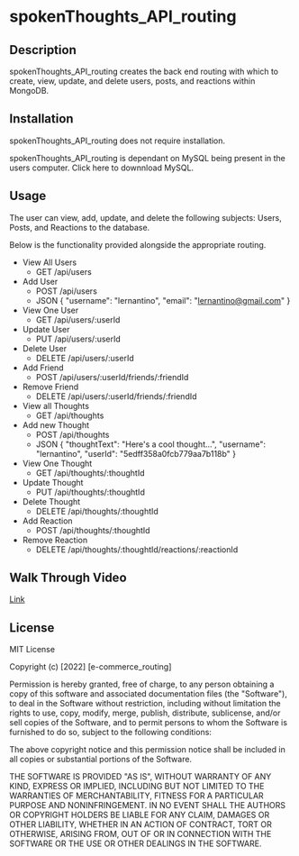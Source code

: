 # spokenThoughts_API_routing

## Description
spokenThoughts_API_routing creates the back end routing with which to create, view, update, and delete users, posts, and reactions within MongoDB.

## Installation
spokenThoughts_API_routing does not require installation.

spokenThoughts_API_routing is dependant on MySQL being present in the users computer. Click here to downnload MySQL.

## Usage
The user can view, add, update, and delete the following subjects: Users, Posts, and Reactions to the database.

Below is the functionality provided alongside the appropriate routing.

- View All Users
  - GET /api/users
- Add User
  - POST /api/users
  - JSON
    {
        "username": "lernantino",
        "email": "lernantino@gmail.com"
    }
- View One User
  - GET /api/users/:userId
- Update User
  - PUT /api/users/:userId
- Delete User
  - DELETE /api/users/:userId
- Add Friend
  - POST /api/users/:userId/friends/:friendId
- Remove Friend
  - DELETE /api/users/:userId/friends/:friendId
- View all Thoughts
  - GET /api/thoughts
- Add new Thought
  - POST /api/thoughts
  - JSON
    {
        "thoughtText": "Here's a cool thought...",
        "username": "lernantino",
        "userId": "5edff358a0fcb779aa7b118b"
    }
- View One Thought
  - GET /api/thoughts/:thoughtId
- Update Thought
  - PUT /api/thoughts/:thoughtId
- Delete Thought
  - DELETE /api/thoughts/:thoughtId
- Add Reaction
  - POST /api/thoughts/:thoughtId
- Remove Reaction
  - DELETE /api/thoughts/:thoughtId/reactions/:reactionId
  

## Walk Through Video
[Link](https://drive.google.com/file/d/1gePNrytEkB3WeAXjTMFP7r-CT8pC8Twm/view)

## License
MIT License

Copyright (c) [2022] [e-commerce_routing]

Permission is hereby granted, free of charge, to any person obtaining a copy of this software and associated documentation files (the "Software"), to deal in the Software without restriction, including without limitation the rights to use, copy, modify, merge, publish, distribute, sublicense, and/or sell copies of the Software, and to permit persons to whom the Software is furnished to do so, subject to the following conditions:

The above copyright notice and this permission notice shall be included in all copies or substantial portions of the Software.

THE SOFTWARE IS PROVIDED "AS IS", WITHOUT WARRANTY OF ANY KIND, EXPRESS OR IMPLIED, INCLUDING BUT NOT LIMITED TO THE WARRANTIES OF MERCHANTABILITY, FITNESS FOR A PARTICULAR PURPOSE AND NONINFRINGEMENT. IN NO EVENT SHALL THE AUTHORS OR COPYRIGHT HOLDERS BE LIABLE FOR ANY CLAIM, DAMAGES OR OTHER LIABILITY, WHETHER IN AN ACTION OF CONTRACT, TORT OR OTHERWISE, ARISING FROM, OUT OF OR IN CONNECTION WITH THE SOFTWARE OR THE USE OR OTHER DEALINGS IN THE SOFTWARE.

